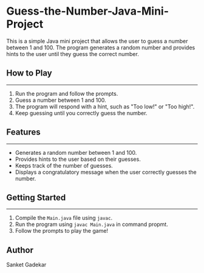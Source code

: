 # Guess-the-Number-Java-Mini-Project
This is a simple Java mini project that allows the user to guess a number between 1 and 100. The program generates a random number and provides hints to the user until they guess the correct number.

## How to Play
------------

1. Run the program and follow the prompts.
2. Guess a number between 1 and 100.
3. The program will respond with a hint, such as "Too low!" or "Too high!".
4. Keep guessing until you correctly guess the number.

## Features
--------

* Generates a random number between 1 and 100.
* Provides hints to the user based on their guesses.
* Keeps track of the number of guesses.
* Displays a congratulatory message when the user correctly guesses the number.

## Getting Started
---------------

1. Compile the `Main.java` file using `javac`.
2. Run the program using `javac Main.java` in command propmt.
3. Follow the prompts to play the game!

Author
------

Sanket Gadekar